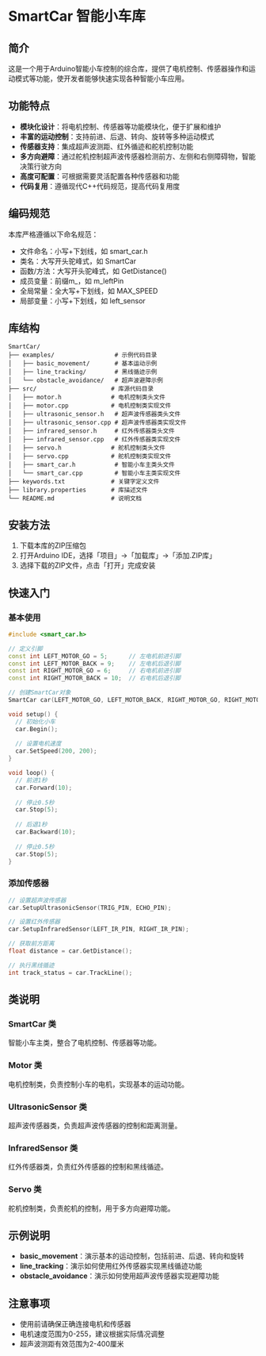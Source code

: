 # SmartCar 智能小车库

## 简介

这是一个用于Arduino智能小车控制的综合库，提供了电机控制、传感器操作和运动模式等功能，使开发者能够快速实现各种智能小车应用。

## 功能特点

- **模块化设计**：将电机控制、传感器等功能模块化，便于扩展和维护
- **丰富的运动控制**：支持前进、后退、转向、旋转等多种运动模式
- **传感器支持**：集成超声波测距、红外循迹和舵机控制功能
- **多方向避障**：通过舵机控制超声波传感器检测前方、左侧和右侧障碍物，智能决策行驶方向
- **高度可配置**：可根据需要灵活配置各种传感器和功能
- **代码复用**：遵循现代C++代码规范，提高代码复用度

## 编码规范

本库严格遵循以下命名规范：
- 文件命名：小写+下划线，如 smart_car.h
- 类名：大写开头驼峰式，如 SmartCar
- 函数/方法：大写开头驼峰式，如 GetDistance()
- 成员变量：前缀m_，如 m_leftPin
- 全局常量：全大写+下划线，如 MAX_SPEED
- 局部变量：小写+下划线，如 left_sensor

## 库结构

```
SmartCar/
├── examples/                 # 示例代码目录
│   ├── basic_movement/       # 基本运动示例
│   ├── line_tracking/        # 黑线循迹示例
│   └── obstacle_avoidance/   # 超声波避障示例
├── src/                     # 库源代码目录
│   ├── motor.h              # 电机控制类头文件
│   ├── motor.cpp            # 电机控制类实现文件
│   ├── ultrasonic_sensor.h   # 超声波传感器类头文件
│   ├── ultrasonic_sensor.cpp # 超声波传感器类实现文件
│   ├── infrared_sensor.h     # 红外传感器类头文件
│   ├── infrared_sensor.cpp   # 红外传感器类实现文件
│   ├── servo.h              # 舵机控制类头文件
│   ├── servo.cpp            # 舵机控制类实现文件
│   ├── smart_car.h           # 智能小车主类头文件
│   └── smart_car.cpp         # 智能小车主类实现文件
├── keywords.txt             # 关键字定义文件
├── library.properties       # 库描述文件
└── README.md                # 说明文档
```

## 安装方法

1. 下载本库的ZIP压缩包
2. 打开Arduino IDE，选择「项目」->「加载库」->「添加.ZIP库」
3. 选择下载的ZIP文件，点击「打开」完成安装

## 快速入门

### 基本使用

```cpp
#include <smart_car.h>

// 定义引脚
const int LEFT_MOTOR_GO = 5;      // 左电机前进引脚
const int LEFT_MOTOR_BACK = 9;    // 左电机后退引脚
const int RIGHT_MOTOR_GO = 6;     // 右电机前进引脚
const int RIGHT_MOTOR_BACK = 10;  // 右电机后退引脚

// 创建SmartCar对象
SmartCar car(LEFT_MOTOR_GO, LEFT_MOTOR_BACK, RIGHT_MOTOR_GO, RIGHT_MOTOR_BACK);

void setup() {
  // 初始化小车
  car.Begin();
  
  // 设置电机速度
  car.SetSpeed(200, 200);
}

void loop() {
  // 前进1秒
  car.Forward(10);
  
  // 停止0.5秒
  car.Stop(5);
  
  // 后退1秒
  car.Backward(10);
  
  // 停止0.5秒
  car.Stop(5);
}
```

### 添加传感器

```cpp
// 设置超声波传感器
car.SetupUltrasonicSensor(TRIG_PIN, ECHO_PIN);

// 设置红外传感器
car.SetupInfraredSensor(LEFT_IR_PIN, RIGHT_IR_PIN);

// 获取前方距离
float distance = car.GetDistance();

// 执行黑线循迹
int track_status = car.TrackLine();
```

## 类说明

### SmartCar 类

智能小车主类，整合了电机控制、传感器等功能。

### Motor 类

电机控制类，负责控制小车的电机，实现基本的运动功能。

### UltrasonicSensor 类

超声波传感器类，负责超声波传感器的控制和距离测量。

### InfraredSensor 类

红外传感器类，负责红外传感器的控制和黑线循迹。

### Servo 类

舵机控制类，负责舵机的控制，用于多方向避障功能。

## 示例说明

- **basic_movement**：演示基本的运动控制，包括前进、后退、转向和旋转
- **line_tracking**：演示如何使用红外传感器实现黑线循迹功能
- **obstacle_avoidance**：演示如何使用超声波传感器实现避障功能

## 注意事项

- 使用前请确保正确连接电机和传感器
- 电机速度范围为0-255，建议根据实际情况调整
- 超声波测距有效范围为2-400厘米
    
